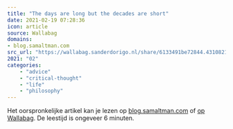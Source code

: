 ```yaml
---
title: "The days are long but the decades are short"
date: 2021-02-19 07:28:36
icon: article
source: Wallabag
domains:
- blog.samaltman.com
src_url: "https://wallabag.sanderdorigo.nl/share/6133491be72844.43108213"
2021: "02"
categories:
    - "advice"
    - "critical-thought"
    - "life"
    - "philosophy"
---
```

Het oorspronkelijke artikel kan je lezen op [blog.samaltman.com](https://blog.samaltman.com/the-days-are-long-but-the-decades-are-short) of [op Wallabag](https://wallabag.sanderdorigo.nl/share/6133491be72844.43108213). De leestijd is ongeveer 6 minuten.